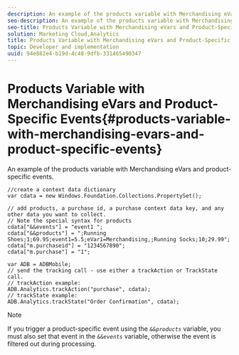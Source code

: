 ```yaml
---
description: An example of the products variable with Merchandising eVars and product-specific events.
seo-description: An example of the products variable with Merchandising eVars and product-specific events.
seo-title: Products Variable with Merchandising eVars and Product-Specific Events
solution: Marketing Cloud,Analytics
title: Products Variable with Merchandising eVars and Product-Specific Events
topic: Developer and implementation
uuid: 94e882e4-b19d-4c48-9dfb-331465490347
---
```


# Products Variable with Merchandising eVars and Product-Specific Events{#products-variable-with-merchandising-evars-and-product-specific-events}

An example of the products variable with Merchandising eVars and product-specific events.

```
//create a context data dictionary 
var cdata = new Windows.Foundation.Collections.PropertySet(); 
  
// add products, a purchase id, a purchase context data key, and any other data you want to collect. 
// Note the special syntax for products 
cdata["&&events"] = "event1 "; 
cdata["&&products"] = ";Running Shoes;1;69.95;event1=5.5;eVar1=Merchandising,;Running Socks;10;29.99"; 
cdata["m.purchaseid"] = "1234567890"; 
cdata["m.purchase"] = "1"; 
  
var ADB = ADBMobile; 
// send the tracking call - use either a trackAction or TrackState call. 
// trackAction example: 
ADB.Analytics.trackAction("purchase", cdata); 
// trackState example: 
ADB.Analytics.trackState("Order Confirmation", cdata);
```

>[!NOTE]
>
>If you trigger a product-specific event using the *`&&products`* variable, you must also set that event in the *`&&events`* variable, otherwise the event is filtered out during processing.

